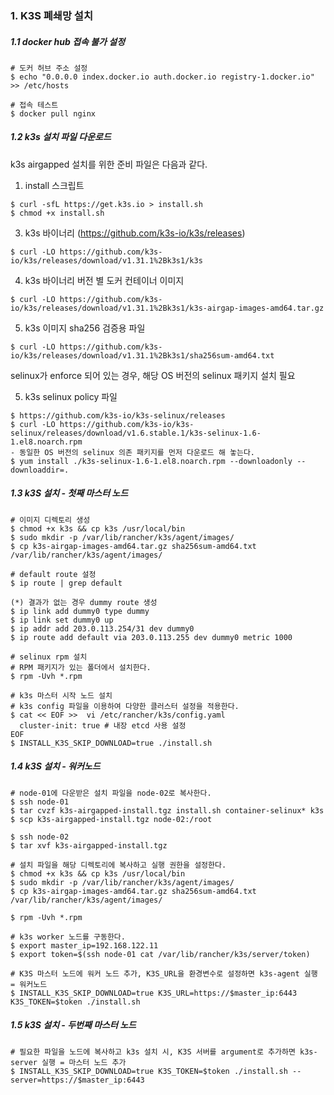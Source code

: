 ### 1. K3S 폐쇄망 설치

##### 1.1 docker hub 접속 불가 설정
```
# 도커 허브 주소 설정
$ echo "0.0.0.0 index.docker.io auth.docker.io registry-1.docker.io" >> /etc/hosts

# 접속 테스트
$ docker pull nginx
```

##### 1.2 k3s 설치 파일 다운로드

k3s airgapped 설치를 위한 준비 파일은 다음과 같다.

1) install 스크립트
```
$ curl -sfL https://get.k3s.io > install.sh
$ chmod +x install.sh
```

3) k3s 바이너리 (https://github.com/k3s-io/k3s/releases)
```
$ curl -LO https://github.com/k3s-io/k3s/releases/download/v1.31.1%2Bk3s1/k3s

```

4) k3s 바이너리 버전 별 도커 컨테이너 이미지
```
$ curl -LO https://github.com/k3s-io/k3s/releases/download/v1.31.1%2Bk3s1/k3s-airgap-images-amd64.tar.gz
```

5) k3s 이미지 sha256 검증용 파일
```
$ curl -LO https://github.com/k3s-io/k3s/releases/download/v1.31.1%2Bk3s1/sha256sum-amd64.txt
```
   
selinux가 enforce 되어 있는 경우, 해당 OS 버전의 selinux 패키지 설치 필요

5) k3s selinux policy 파일
```
$ https://github.com/k3s-io/k3s-selinux/releases
$ curl -LO https://github.com/k3s-io/k3s-selinux/releases/download/v1.6.stable.1/k3s-selinux-1.6-1.el8.noarch.rpm
- 동일한 OS 버전의 selinux 의존 패키지를 먼저 다운로드 해 놓는다.
$ yum install ./k3s-selinux-1.6-1.el8.noarch.rpm --downloadonly --downloaddir=. 
```
##### 1.3 k3S 설치 - 첫째 마스터 노드

```
# 이미지 디렉토리 생성
$ chmod +x k3s && cp k3s /usr/local/bin
$ sudo mkdir -p /var/lib/rancher/k3s/agent/images/
$ cp k3s-airgap-images-amd64.tar.gz sha256sum-amd64.txt /var/lib/rancher/k3s/agent/images/
```

```
# default route 설정
$ ip route | grep default
   
(*) 결과가 없는 경우 dummy route 생성
$ ip link add dummy0 type dummy
$ ip link set dummy0 up
$ ip addr add 203.0.113.254/31 dev dummy0
$ ip route add default via 203.0.113.255 dev dummy0 metric 1000
```

```
# selinux rpm 설치
# RPM 패키지가 있는 폴더에서 설치한다.
$ rpm -Uvh *.rpm
```   

```
# k3s 마스터 시작 노드 설치 
# k3s config 파일을 이용하여 다양한 클러스터 설정을 적용한다.
$ cat << EOF >>  vi /etc/rancher/k3s/config.yaml
  cluster-init: true # 내장 etcd 사용 설정
EOF
$ INSTALL_K3S_SKIP_DOWNLOAD=true ./install.sh
```

##### 1.4 k3S 설치 - 워커노드 

```
# node-01에 다운받은 설치 파일을 node-02로 복사한다.
$ ssh node-01
$ tar cvzf k3s-airgapped-install.tgz install.sh container-selinux* k3s
$ scp k3s-airgapped-install.tgz node-02:/root

$ ssh node-02
$ tar xvf k3s-airgapped-install.tgz

# 설치 파일을 해당 디렉토리에 복사하고 실행 권한을 설정한다.
$ chmod +x k3s && cp k3s /usr/local/bin
$ sudo mkdir -p /var/lib/rancher/k3s/agent/images/
$ cp k3s-airgap-images-amd64.tar.gz sha256sum-amd64.txt /var/lib/rancher/k3s/agent/images/

$ rpm -Uvh *.rpm

# k3s worker 노드를 구동한다.
$ export master_ip=192.168.122.11
$ export token=$(ssh node-01 cat /var/lib/rancher/k3s/server/token)

# K3S 마스터 노드에 워커 노드 추가, K3S_URL을 환경변수로 설정하면 k3s-agent 실행 = 워커노드
$ INSTALL_K3S_SKIP_DOWNLOAD=true K3S_URL=https://$master_ip:6443 K3S_TOKEN=$token ./install.sh
```

##### 1.5 k3S 설치 - 두번째 마스터 노드 

```
# 필요한 파일을 노드에 복사하고 k3s 설치 시, K3S 서버를 argument로 추가하면 k3s-server 실행 = 마스터 노드 추가
$ INSTALL_K3S_SKIP_DOWNLOAD=true K3S_TOKEN=$token ./install.sh --server=https://$master_ip:6443
```
